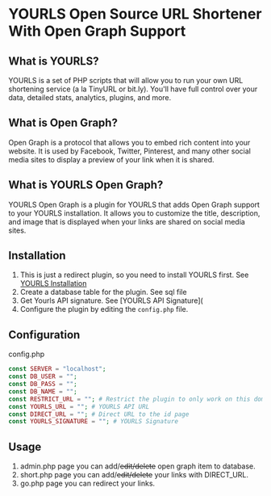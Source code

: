 # YOURLS Open Source URL Shortener With Open Graph Support

## What is YOURLS?

YOURLS is a set of PHP scripts that will allow you to run your own URL shortening service (a la TinyURL or bit.ly). You'll have full control over your data, detailed stats, analytics, plugins, and more.

## What is Open Graph?

Open Graph is a protocol that allows you to embed rich content into your website. It is used by Facebook, Twitter, Pinterest, and many other social media sites to display a preview of your link when it is shared.

## What is YOURLS Open Graph?

YOURLS Open Graph is a plugin for YOURLS that adds Open Graph support to your YOURLS installation. It allows you to customize the title, description, and image that is displayed when your links are shared on social media sites.

## Installation

1. This is just a redirect plugin, so you need to install YOURLS first. See [YOURLS Installation](https://yourls.org/#Install)
2. Create a database table for the plugin. See sql file
3. Get Yourls API signature. See [YOURLS API Signature](
4. Configure the plugin by editing the `config.php` file. 

## Configuration

config.php

```php
const SERVER = "localhost";
const DB_USER = "";
const DB_PASS = "";
const DB_NAME = "";    
const RESTRICT_URL = ""; # Restrict the plugin to only work on this domain
const YOURLS_URL = ""; # YOURLS API URL
const DIRECT_URL = ""; # Direct URL to the id page
const YOURLS_SIGNATURE = ""; # YOURLS Signature
```

## Usage

1. admin.php page you can add/~~edit/delete~~ open graph item to database.
2. short.php page you can add/~~edit/delete~~ your links with DIRECT_URL.
3. go.php page you can redirect your links.
